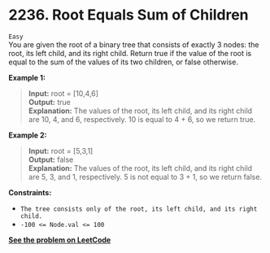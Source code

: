 # 2236. Root Equals Sum of Children

`Easy` <br />
You are given the root of a binary tree that consists of exactly 3 nodes: the root, its left child, and its right child.
Return true if the value of the root is equal to the sum of the values of its two children, or false otherwise.

**Example 1:**

> **Input:** root = [10,4,6] <br />
> **Output:** true <br />
> **Explanation:** The values of the root, its left child, and its right child are 10, 4, and 6, respectively.
10 is equal to 4 + 6, so we return true.

**Example 2:**

> **Input:** root = [5,3,1] <br />
> **Output:** false <br />
> **Explanation:** The values of the root, its left child, and its right child are 5, 3, and 1, respectively.
5 is not equal to 3 + 1, so we return false.

 
**Constraints:**

- `The tree consists only of the root, its left child, and its right child.`
- `-100 <= Node.val <= 100`

[**See the problem on LeetCode**](https://leetcode.com/problems/root-equals-sum-of-children/)